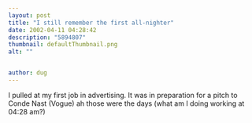 ```yaml
---
layout: post
title: "I still remember the first all-nighter"
date: 2002-04-11 04:28:42
description: "5894807"
thumbnail: defaultThumbnail.png
alt: ""


author: dug
---
```


<p>I pulled at my first job in advertising. It was in preparation for a pitch to Conde Nast (Vogue) ah those were the days (what am I doing working at 04:28 am?)</p>
